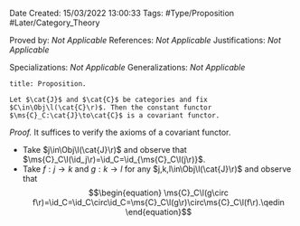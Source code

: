 <div class="topSpace"></div>

Date Created: 15/03/2022 13:00:33
Tags: #Type/Proposition #Later/Category_Theory

Proved by: _Not Applicable_
References: _Not Applicable_
Justifications: _Not Applicable_

Specializations: _Not Applicable_
Generalizations: _Not Applicable_

``` ad-Proposition
title: Proposition.

Let $\cat{J}$ and $\cat{C}$ be categories and fix $C\in\Obj\l(\cat{C}\r)$. Then the constant functor $\ms{C}_C:\cat{J}\to\cat{C}$ is a covariant functor.

```

<i>Proof.</i> It suffices to verify the axioms of a covariant functor.
* Take $j\in\Obj\l(\cat{J}\r)$ and observe that $\ms{C}_C\l(\id_j\r)=\id_C=\id_{\ms{C}_C\l(j\r)}$.
* Take $f:j\to k$ and $g:k\to l$ for any $j,k,l\in\Obj\l(\cat{J}\r)$ and observe that
$$\begin{equation}
    \ms{C}_C\l(g\circ f\r)=\id_C=\id_C\circ\id_C=\ms{C}_C\l(g\r)\circ\ms{C}_C\l(f\r).\qedin
\end{equation}$$
